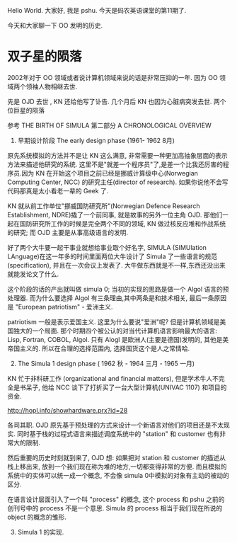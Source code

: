 

Hello World. 大家好, 我是 pshu. 今天是码农英语课堂的第11期了.


今天和大家聊一下 OO 发明的历史.


# 双子星的陨落

2002年对于 OO 领域或者说计算机领域来说的话是非常压抑的一年. 因为 OO 领域两个领袖人物相继去世.

先是 OJD 去世 , KN 还给他写了讣告. 几个月后 KN 也因为心脏病突发去世. 两个位巨星的陨落


参考 THE BIRTH OF SIMULA 第二部分 A CHRONOLOGICAL OVERVIEW

1. 早期设计阶段 The early design phase (1961- 1962 8月)

原先系统模拟的方法并不是让 KN 这么满意, 非常需要一种更加高抽象层面的表示方法来描述他研究的系统. 这里不是"就差一个程序员"了,是差一个比我还厉害的程序员.因为 KN 在开始这个项目之前已经是挪威计算级中心(Norwegian Computing Center, NCC) 的研究主任(director of research). 如果你说他不会写代码那真是太小看老一辈的 Geek 了.

KN 就从前工作单位"挪威国防研究所"(Norwegian Defence Research Establishment, NDRE)撬了一个前同事, 就是故事的另外一位主角 OJD. 那他们一起在国防研究所工作的时候是完全两个不同的领域, KN 做过核反应堆和作战系统的研究; 而 OJD 主要是从事高级语言的发明.

好了两个大牛要一起干事业就想给事业取个好名字, SIMULA (SIMUlation LAnguage)在这一年多的时间里面两位大牛设计了 Simula 了一些语言的规范(specification), 并且在一次会议上发表了. 大牛做东西就是不一样,东西还没出来就能发论文了什么.

这个阶段的话的产出就叫做 simula 0; 当初的实现的思路是做一个 Algol 语言的预处理器. 而为什么要选择 Algol 有三条理由,其中两条是和技术相关, 最后一条原因是 "European patriotism" - 爱洲主义.

patriotism 一般是表示爱国主义. 这里为什么要说"爱洲"呢? 但是计算机领域是美国独大的一个局面. 那个时期四个被公认的对当代计算机语言影响最大的语言: Lisp, Fortran, COBOL, Algol. 只有 Alogl 是欧洲人(主要是德国)发明的, 其他是美帝国主义的. 所以在合理的选择范围内, 选择国货这个是人之常情哈.

2. The Simula 1 design phase ( 1962 秋 - 1964 三月 - 1965 一月)

KN 忙于非科研工作 (organizational and financial matters), 但是学术牛人不完全是书呆子, 他给 NCC 谈下了打折买了一台大型计算机(UNIVAC 1107) 和项目的资金.

http://hopl.info/showhardware.prx?id=28

各司其职.
OJD 原先基于预处理的方式来设计一个新语言对他们的项目还是不太现实.
同时基于栈的过程式语言来描述调度系统中的 "station" 和 customer 也有非常大的限制.

然后重要的历史时刻就到来了, OJD 想:
如果把对 station 和 customer 的描述从栈上移出来, 放到一个我们现在称为堆的地方,一切都变得非常的方便. 而且模拟的系统中的实体可以统一成一个概念, 不会像 simula 0中模拟的对象有主动的被动的区分.

在语言设计层面引入了一个叫 "process" 的概念, 这个 process 和 pshu 之前的创刊号中的 process 不是一个意思. Simula 的 process 相当于我们现在所说的 object 的概念的雏形.




3. Simula 1 的实现.
